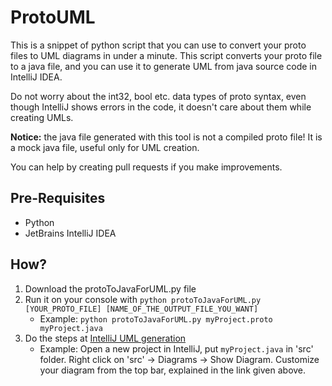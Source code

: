 # ProtoUML

This is a snippet of python script that you can use to convert your proto files to UML diagrams in under a minute. This script converts your proto file to a java file, and you can use it to generate UML from java source code in IntelliJ IDEA.

Do not worry about the int32, bool etc. data types of proto syntax, even though IntelliJ shows errors in the code, it doesn't care about them while creating UMLs.

**Notice:** the java file generated with this tool is not a compiled proto file! It is a mock java file, useful only for UML creation.

You can help by creating pull requests if you make improvements.

## Pre-Requisites
- Python
- JetBrains IntelliJ IDEA

## How?
1. Download the protoToJavaForUML.py file
2. Run it on your console with ```python protoToJavaForUML.py [YOUR_PROTO_FILE] [NAME_OF_THE_OUTPUT_FILE_YOU_WANT]```
    - Example: ```python protoToJavaForUML.py myProject.proto myProject.java```
3. Do the steps at [IntelliJ UML generation](https://www.jetbrains.com/help/idea/class-diagram.html#analyze_class)
    - Example: Open a new project in IntelliJ, put ```myProject.java``` in 'src' folder. Right click on 'src' -> Diagrams -> Show Diagram. Customize your diagram from the top bar, explained in the link given above.